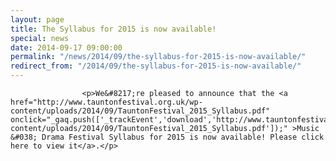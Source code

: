 ```yaml
---
layout: page
title: The Syllabus for 2015 is now available!
special: news
date: 2014-09-17 09:00:00
permalink: "/news/2014/09/the-syllabus-for-2015-is-now-available/"
redirect_from: "/2014/09/the-syllabus-for-2015-is-now-available/"
---
```

<section>

                    
                    <p>We&#8217;re pleased to announce that the <a href="http://www.tauntonfestival.org.uk/wp-content/uploads/2014/09/TauntonFestival_2015_Syllabus.pdf" onclick="_gaq.push(['_trackEvent','download','http://www.tauntonfestival.org.uk/wp-content/uploads/2014/09/TauntonFestival_2015_Syllabus.pdf']);" >Music &#038; Drama Festival Syllabus for 2015 is now available! Please click here to view it</a>.</p>

                
</section>
